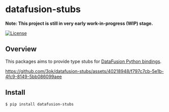 # datafusion-stubs

**Note: This project is still in very early work-in-progress (WIP) stage.**

[![License](https://img.shields.io/badge/License-Apache%202.0-blue.svg)](https://opensource.org/licenses/Apache-2.0)


## Overview

This packages aims to provide type stubs for [DataFusion Python bindings](https://github.com/apache/datafusion-python).

https://github.com/3ok/datafusion-stubs/assets/40218948/f797c7cb-5e1b-4fc9-8149-5bb086099aee


## Install

```shell
$ pip install datafusion-stubs
```




